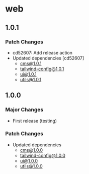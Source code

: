# web

## 1.0.1

### Patch Changes

- cd52607: Add release action
- Updated dependencies [cd52607]
  - cms@1.0.1
  - tailwind-config@1.0.1
  - ui@1.0.1
  - utils@1.0.1

## 1.0.0

### Major Changes

- First release (testing)

### Patch Changes

- Updated dependencies
  - cms@1.0.0
  - tailwind-config@1.0.0
  - ui@1.0.0
  - utils@1.0.0
